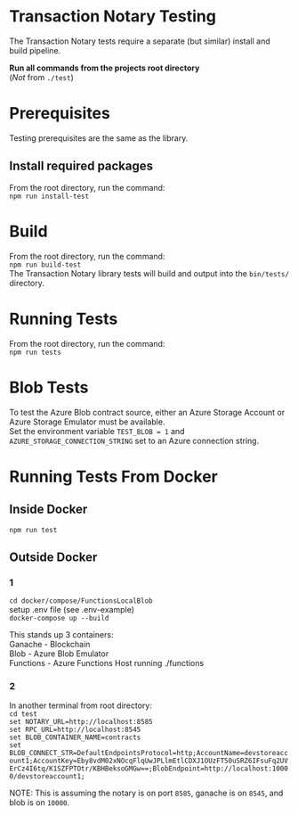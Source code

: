 # Transaction Notary Testing
The Transaction Notary tests require a separate (but similar) install and build pipeline.

**Run all commands from the projects root directory**  
(*Not* from `./test`)

# Prerequisites 
Testing prerequisites are the same as the library.

## Install required packages
From the root directory, run the command:  
`npm run install-test`

# Build
From the root directory, run the command:  
`npm run build-test`  
The Transaction Notary library tests will build and output into the `bin/tests/` directory.

# Running Tests
From the root directory, run the command:  
`npm run tests`

# Blob Tests
To test the Azure Blob contract source, either an Azure Storage Account or Azure Storage Emulator must be available.  
Set the environment variable `TEST_BLOB = 1` and `AZURE_STORAGE_CONNECTION_STRING` set to an Azure connection string.

# Running Tests From Docker
## Inside Docker  
`npm run test`  

## Outside Docker  
### 1  
`cd docker/compose/FunctionsLocalBlob`  
setup .env file (see .env-example)  
`docker-compose up --build`  

This stands up 3 containers:  
Ganache - Blockchain  
Blob - Azure Blob Emulator  
Functions - Azure Functions Host running ./functions  

### 2  
In another terminal from root directory:  
`cd test`  
`set NOTARY_URL=http://localhost:8585`  
`set RPC_URL=http://localhost:8545`  
`set BLOB_CONTAINER_NAME=contracts`  
`set BLOB_CONNECT_STR=DefaultEndpointsProtocol=http;AccountName=devstoreaccount1;AccountKey=Eby8vdM02xNOcqFlqUwJPLlmEtlCDXJ1OUzFT50uSRZ6IFsuFq2UVErCz4I6tq/K1SZFPTOtr/KBHBeksoGMGw==;BlobEndpoint=http://localhost:10000/devstoreaccount1;`  

NOTE: This is assuming the notary is on port `8585`, ganache is on `8545`, and blob is on `10000`.  

